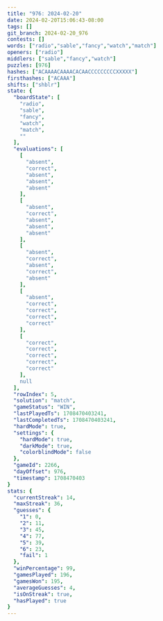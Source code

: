 ```yaml
---
title: "976: 2024-02-20"
date: 2024-02-20T15:06:43-08:00
tags: []
git_branch: 2024-02-20_976
contests: []
words: ["radio","sable","fancy","watch","match"]
openers: ["radio"]
middlers: ["sable","fancy","watch"]
puzzles: [976]
hashes: ["ACAAAACAAAACACAACCCCCCCCCXXXXX"]
firsthashes: ["ACAAA"]
shifts: ["shblr"]
state: {
  "boardState": [
    "radio",
    "sable",
    "fancy",
    "watch",
    "match",
    ""
  ],
  "evaluations": [
    [
      "absent",
      "correct",
      "absent",
      "absent",
      "absent"
    ],
    [
      "absent",
      "correct",
      "absent",
      "absent",
      "absent"
    ],
    [
      "absent",
      "correct",
      "absent",
      "correct",
      "absent"
    ],
    [
      "absent",
      "correct",
      "correct",
      "correct",
      "correct"
    ],
    [
      "correct",
      "correct",
      "correct",
      "correct",
      "correct"
    ],
    null
  ],
  "rowIndex": 5,
  "solution": "match",
  "gameStatus": "WIN",
  "lastPlayedTs": 1708470403241,
  "lastCompletedTs": 1708470403241,
  "hardMode": true,
  "settings": {
    "hardMode": true,
    "darkMode": true,
    "colorblindMode": false
  },
  "gameId": 2266,
  "dayOffset": 976,
  "timestamp": 1708470403
}
stats: {
  "currentStreak": 14,
  "maxStreak": 36,
  "guesses": {
    "1": 0,
    "2": 11,
    "3": 45,
    "4": 77,
    "5": 39,
    "6": 23,
    "fail": 1
  },
  "winPercentage": 99,
  "gamesPlayed": 196,
  "gamesWon": 195,
  "averageGuesses": 4,
  "isOnStreak": true,
  "hasPlayed": true
}
---
```

<!-- more -->
